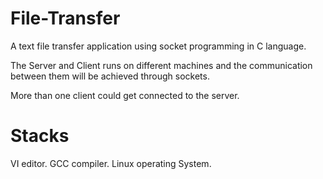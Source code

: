 # File-Transfer
A text file transfer application using socket programming in C language.

The Server and Client runs on different machines and the communication between them will be achieved through sockets.

More than one client could get connected to the server.

# Stacks
VI editor.
GCC compiler.
Linux operating System.
